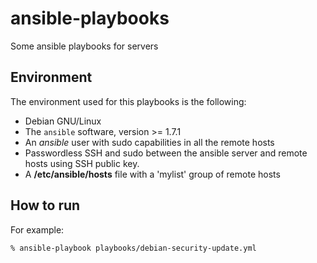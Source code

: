 ansible-playbooks
=================

Some ansible playbooks for servers


Environment
-----------

The environment used for this playbooks is the following:

 * Debian GNU/Linux
 * The `ansible` software, version >= 1.7.1
 * An *ansible* user with sudo capabilities in all the remote hosts
 * Passwordless SSH and sudo between the ansible server and remote hosts using SSH public key.
 * A **/etc/ansible/hosts** file with a 'mylist' group of remote hosts

How to run
----------

For example:

	% ansible-playbook playbooks/debian-security-update.yml
